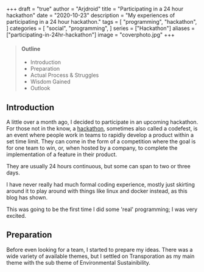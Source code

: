 +++
draft = "true"
author = "Arjdroid"
title = "Participating in a 24 hour hackathon"
date = "2020-10-23"
description = "My experiences of participating in a 24 hour hackathon."
tags = [
    "programming",
    "hackathon",
]
categories = [
    "social",
    "programming",
]
series = ["Hackathon"]
aliases = ["participating-in-24hr-hackathon"]
image = "coverphoto.jpg"
+++

> #### Outline
> * Introduction
> * Preparation
> * Actual Process & Struggles
> * Wisdom Gained
> * Outlook

## Introduction

A little over a month ago, I decided to participate in an upcoming hackathon. For those not in the know, a [hackathon](https://en.wikipedia.org/wiki/Hackathon), sometimes also called a codefest, is an event where people work in teams to rapidly develop a product within a set time limit. They can come in the form of a competition where the goal is for one team to win, or, when hosted by a company, to complete the implementation of a feature in their product.

They are usually 24 hours continuous, but some can span to two or three days.

I have never really had much formal coding experience, mostly just skirting around it to play around with things like linux and docker instead, as this blog has shown. 

This was going to be the first time I did some 'real' programming; I was very excited.

## Preparation

Before even looking for a team, I started to prepare my ideas. There was a wide variety of available themes, but I settled on Transporation as my main theme with the sub theme of Environmental Sustainibility.